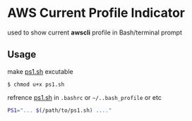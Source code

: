 # AWS Current Profile Indicator

used to show current **awscli** profile in Bash/terminal prompt

## Usage

make [ps1.sh](./ps1.sh) excutable

```SHELL
$ chmod u+x ps1.sh
```

refrence [ps1.sh](./ps1.sh) in `.bashrc` or `~/..bash_profile` or etc

```bash
PS1="... $(/path/to/ps1.sh) ...."
```